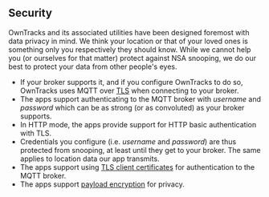 ## Security

OwnTracks and its associated utilities have been designed foremost with data privacy in mind. We think your location or that of your loved ones is something only you respectively they should know. While we cannot help you (or ourselves for that matter) protect against NSA snooping, we do our best to protect your data from other people's eyes.

* If your broker supports it, and if you configure OwnTracks to do so, OwnTracks uses MQTT over [TLS](http://en.wikipedia.org/wiki/Transport_Layer_Security) when connecting to your broker.
* The apps support authenticating to the MQTT broker with _username_ and _password_ which can be as strong (or as convoluted) as your broker supports.
* In HTTP mode, the apps provide support for HTTP basic authentication with TLS.
* Credentials you configure (i.e. _username_ and _password_) are thus protected from snooping, at least until they get to your broker. The same applies to location data our app transmits.
* The apps support using [TLS client certificates](tlscert.md) for authentication to the MQTT broker.
* The apps support [payload encryption](encrypt.md) for privacy.

